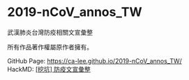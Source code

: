 # 2019-nCoV_annos_TW
武漢肺炎台灣防疫相關文宣彙整

所有作品著作權屬原作者擁有。

GitHub Page: https://ca-lee.github.io/2019-nCoV_annos_TW/  
HackMD: [[挖坑] 防疫文宣彙整](https://hackmd.io/8mcxozG1T3K2w3Ave9IgCA)
